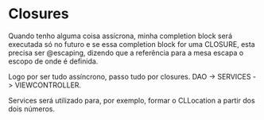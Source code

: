 # Closures

Quando tenho alguma coisa assícrona, minha completion block será executada só no futuro e se essa completion block for uma CLOSURE, esta precisa ser @escaping, dizendo que a referência para a mesa escapa o escopo de onde é definida.

Logo por ser tudo assíncrono, passo tudo por closures. DAO -> SERVICES -> VIEWCONTROLLER.

Services será utilizado para, por exemplo, formar o CLLocation a partir dos dois números.

